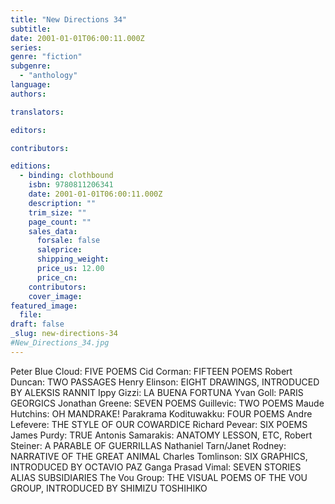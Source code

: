 ```yaml
---
title: "New Directions 34"
subtitle:
date: 2001-01-01T06:00:11.000Z
series:
genre: "fiction"
subgenre:
  - "anthology"
language:
authors:

translators:

editors:

contributors:

editions:
  - binding: clothbound
    isbn: 9780811206341
    date: 2001-01-01T06:00:11.000Z
    description: ""
    trim_size: ""
    page_count: ""
    sales_data:
      forsale: false
      saleprice:
      shipping_weight:
      price_us: 12.00
      price_cn:
    contributors:
    cover_image:
featured_image:
  file:
draft: false
_slug: new-directions-34
#New_Directions_34.jpg
---
```


Peter Blue Cloud: FIVE POEMS Cid Corman: FIFTEEN POEMS Robert Duncan: TWO PASSAGES Henry Elinson: EIGHT DRAWINGS, INTRODUCED BY ALEKSIS RANNIT Ippy Gizzi: LA BUENA FORTUNA Yvan Goll: PARIS GEORGICS Jonathan Greene: SEVEN POEMS Guillevic: TWO POEMS Maude Hutchins: OH MANDRAKE! Parakrama Kodituwakku: FOUR POEMS Andre Lefevere: THE STYLE OF OUR COWARDICE Richard Pevear: SIX POEMS James Purdy: TRUE Antonis Samarakis: ANATOMY LESSON, ETC, Robert Steiner: A PARABLE OF GUERRILLAS Nathaniel Tarn/Janet Rodney: NARRATIVE OF THE GREAT ANIMAL Charles Tomlinson: SIX GRAPHICS, INTRODUCED BY OCTAVIO PAZ Ganga Prasad Vimal: SEVEN STORIES ALIAS SUBSIDIARIES The Vou Group: THE VISUAL POEMS OF THE VOU GROUP, INTRODUCED BY SHIMIZU TOSHIHIKO
